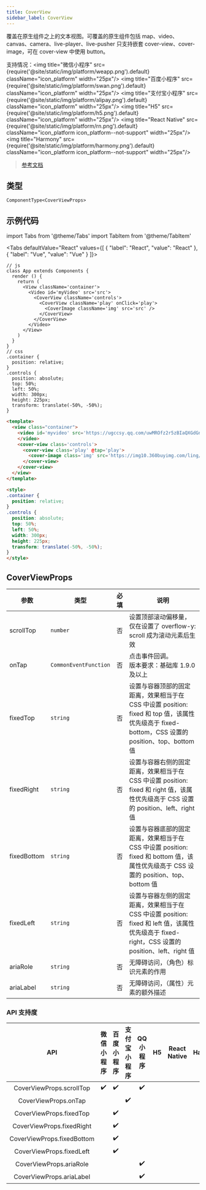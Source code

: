 ```yaml
---
title: CoverView
sidebar_label: CoverView
---
```


覆盖在原生组件之上的文本视图。可覆盖的原生组件包括 map、video、canvas、camera、live-player、live-pusher 只支持嵌套 cover-view、cover-image，可在 cover-view 中使用 button。

支持情况：<img title="微信小程序" src={require('@site/static/img/platform/weapp.png').default} className="icon_platform" width="25px"/> <img title="百度小程序" src={require('@site/static/img/platform/swan.png').default} className="icon_platform" width="25px"/> <img title="支付宝小程序" src={require('@site/static/img/platform/alipay.png').default} className="icon_platform" width="25px"/> <img title="H5" src={require('@site/static/img/platform/h5.png').default} className="icon_platform" width="25px"/> <img title="React Native" src={require('@site/static/img/platform/rn.png').default} className="icon_platform icon_platform--not-support" width="25px"/> <img title="Harmony" src={require('@site/static/img/platform/harmony.png').default} className="icon_platform icon_platform--not-support" width="25px"/>

> [参考文档](https://developers.weixin.qq.com/miniprogram/dev/component/cover-view.html)

## 类型

```tsx
ComponentType<CoverViewProps>
```

## 示例代码

import Tabs from '@theme/Tabs'
import TabItem from '@theme/TabItem'

<Tabs
  defaultValue="React"
  values={[
  {
    "label": "React",
    "value": "React"
  },
  {
    "label": "Vue",
    "value": "Vue"
  }
]}>
<TabItem value="React">

```tsx
// js
class App extends Components {
  render () {
    return (
      <View className='container'>
        <Video id='myVideo' src='src'>
          <CoverView className='controls'>
            <CoverView className='play' onClick='play'>
              <CoverImage className='img' src='src' />
            </CoverView>
          </CoverView>
        </Video>
      </View>
    )
  }
}
// css
.container {
  position: relative;
}
.controls {
  position: absolute;
  top: 50%;
  left: 50%;
  width: 300px;
  height: 225px;
  transform: translate(-50%, -50%);
}
```
</TabItem>
<TabItem value="Vue">

```html
<template>
  <view class="container">
    <video id='myvideo' src='https://ugccsy.qq.com/uwMROfz2r5zBIaQXGdGnC2dfDma3J1MItM3912IN4IRQvkRM/o31507f7lcd.mp4?sdtfrom=v1010&guid=aa18cf106b7fdb7e40f2d20b206f2b4f&vkey=63B0FCCC7FC3ADC342C166D86571AE02772258CD9B515B065DC68DF3919D8C288AE831D570ED5E8FE0FF3E81E170D04FF11F874BFDDACF7AAA2C0CFF2ACB39FB1A94DAD1AB859BDA53E4DD6DBCDC1217CEF789A9AC079924E2BBC599EED7A1FFDD60A727F2EB7E7B6472CE63DD4B683C9199DFC78A6A6C4D9891E05467C4B64E'>
    </video>
    <cover-view class='controls'>
      <cover-view class='play' @tap='play'>
        <cover-image class='img' src='https://img10.360buyimg.com/ling/s345x208_jfs/t1/133501/7/9865/382161/5f5ee31fEbdd6a418/0cdc0156ffff3c23.png' />
      </cover-view>
    </cover-view>
  </view>
</template>

<style>
.container {
  position: relative;
}
.controls {
  position: absolute;
  top: 50%;
  left: 50%;
  width: 300px;
  height: 225px;
  transform: translate(-50%, -50%);
}
</style>
```
</TabItem>
</Tabs>

## CoverViewProps

| 参数 | 类型 | 必填 | 说明 |
| --- | --- | :---: | --- |
| scrollTop | `number` | 否 | 设置顶部滚动偏移量，仅在设置了 overflow-y: scroll 成为滚动元素后生效 |
| onTap | `CommonEventFunction` | 否 | 点击事件回调。<br />版本要求：基础库 1.9.0 及以上 |
| fixedTop | `string` | 否 | 设置与容器顶部的固定距离，效果相当于在 CSS 中设置 position: fixed 和 top 值，该属性优先级高于 fixed-bottom，CSS 设置的 position、top、bottom 值 |
| fixedRight | `string` | 否 | 设置与容器右侧的固定距离，效果相当于在 CSS 中设置 position: fixed 和 right 值，该属性优先级高于 CSS 设置的 position、left、right 值 |
| fixedBottom | `string` | 否 | 设置与容器底部的固定距离，效果相当于在 CSS 中设置 position: fixed 和 bottom 值，该属性优先级高于 CSS 设置的 position、top、bottom 值 |
| fixedLeft | `string` | 否 | 设置与容器左侧的固定距离，效果相当于在 CSS 中设置 position: fixed 和 left 值，该属性优先级高于 fixed-right，CSS 设置的 position、left、right 值 |
| ariaRole | `string` | 否 | 无障碍访问，（角色）标识元素的作用 |
| ariaLabel | `string` | 否 | 无障碍访问，（属性）元素的额外描述 |

### API 支持度

| API | 微信小程序 | 百度小程序 | 支付宝小程序 | QQ 小程序 | H5 | React Native | Harmony |
| :---: | :---: | :---: | :---: | :---: | :---: | :---: | :---: |
| CoverViewProps.scrollTop | ✔️ | ✔️ |  | ✔️ |  |  |  |
| CoverViewProps.onTap |  |  | ✔️ |  |  |  |  |
| CoverViewProps.fixedTop |  | ✔️ |  |  |  |  |  |
| CoverViewProps.fixedRight |  | ✔️ |  |  |  |  |  |
| CoverViewProps.fixedBottom |  | ✔️ |  |  |  |  |  |
| CoverViewProps.fixedLeft |  | ✔️ |  |  |  |  |  |
| CoverViewProps.ariaRole |  |  |  | ✔️ |  |  |  |
| CoverViewProps.ariaLabel |  |  |  | ✔️ |  |  |  |
